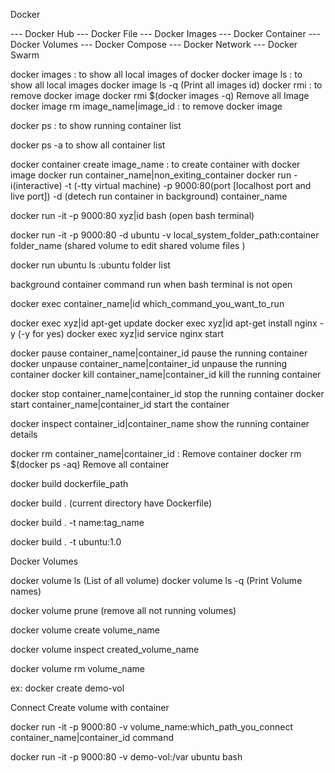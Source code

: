 
Docker 

--- Docker Hub
--- Docker File
--- Docker Images
--- Docker Container 
--- Docker Volumes
--- Docker Compose
--- Docker Network
--- Docker Swarm 



docker images : to show all local images of docker
docker image ls : to show all local images
docker image ls -q (Print all images id)
docker rmi : to remove docker image
docker rmi $(docker images -q)  Remove all Image
docker image rm image_name|image_id  : to remove docker image

docker ps : to show running container list

docker ps -a to show all container list 

docker container create image_name : to create container with docker image 
docker run container_name|non_exiting_container 
docker run -i(interactive) -t (-tty virtual machine) -p 9000:80(port [localhost port and live port])  -d (detech run container in background)  container_name


docker run -it -p 9000:80 xyz|id bash (open bash terminal)

docker run -it -p 9000:80 -d ubuntu -v local_system_folder_path:container folder_name      (shared volume to edit shared volume files )

docker run ubuntu ls :ubuntu folder list 

background container command run when bash terminal is not open

docker exec container_name|id  which_command_you_want_to_run

docker exec xyz|id apt-get update
docker exec xyz|id apt-get install nginx -y (-y for yes)
docker exec xyz|id service nginx start


docker pause container_name|container_id   pause the running container
docker unpause container_name|container_id  unpause the running container
docker kill container_name|container_id   kill the running container


docker stop container_name|container_id   stop the running container
docker start container_name|container_id   start the container

docker inspect container_id|container_name  show the running container details 

docker rm container_name|container_id : Remove container 
docker rm $(docker ps -aq)   Remove all container



docker build dockerfile_path 

docker build . (current directory have Dockerfile)

docker build . -t name:tag_name

docker build . -t ubuntu:1.0


Docker Volumes

docker volume ls  (List of all volume)
docker volume ls -q (Print Volume names)

docker volume prune  (remove all not running volumes)

docker volume create volume_name

docker volume inspect created_volume_name

docker volume rm volume_name 

ex: docker create demo-vol

Connect Create volume with container 

docker run -it -p 9000:80 -v volume_name:which_path_you_connect container_name|container_id command 

docker run -it -p 9000:80 -v demo-vol:/var ubuntu bash




